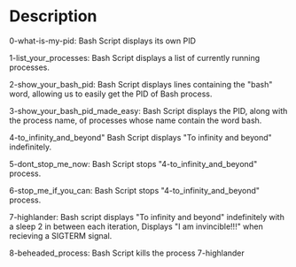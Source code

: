 # Description

0-what-is-my-pid: Bash Script displays its own PID

1-list_your_processes: Bash Script displays a list of currently running processes.

2-show_your_bash_pid: Bash Script displays lines containing the "bash" word, allowing us to easily get the PID of Bash process.

3-show_your_bash_pid_made_easy: Bash Script displays the PID, along with the process name, of processes whose name contain the word bash.

4-to_infinity_and_beyond" Bash Script displays "To infinity and beyond" indefinitely.

5-dont_stop_me_now: Bash Script stops "4-to_infinity_and_beyond" process.

6-stop_me_if_you_can: Bash Script stops "4-to_infinity_and_beyond" process.

7-highlander: Bash script displays "To infinity and beyond" indefinitely with a sleep 2 in between each iteration, Displays "I am invincible!!!" when recieving a SIGTERM signal.

8-beheaded_process: Bash Script kills the process 7-highlander

